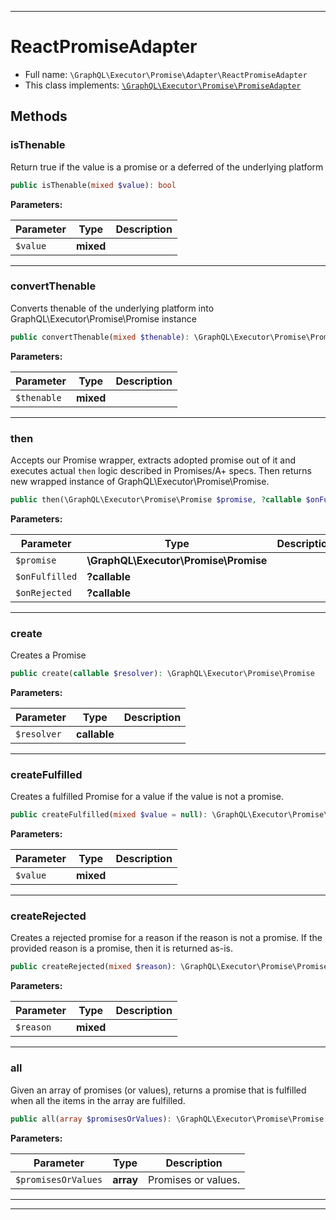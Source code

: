 ***

# ReactPromiseAdapter

* Full name: `\GraphQL\Executor\Promise\Adapter\ReactPromiseAdapter`
* This class implements:
  [`\GraphQL\Executor\Promise\PromiseAdapter`](../PromiseAdapter.md)

## Methods

### isThenable

Return true if the value is a promise or a deferred of the underlying platform

```php
public isThenable(mixed $value): bool
```

**Parameters:**

| Parameter | Type | Description |
|-----------|------|-------------|
| `$value` | **mixed** |  |

***

### convertThenable

Converts thenable of the underlying platform into GraphQL\Executor\Promise\Promise instance

```php
public convertThenable(mixed $thenable): \GraphQL\Executor\Promise\Promise
```

**Parameters:**

| Parameter | Type | Description |
|-----------|------|-------------|
| `$thenable` | **mixed** |  |

***

### then

Accepts our Promise wrapper, extracts adopted promise out of it and executes actual `then` logic described
in Promises/A+ specs. Then returns new wrapped instance of GraphQL\Executor\Promise\Promise.

```php
public then(\GraphQL\Executor\Promise\Promise $promise, ?callable $onFulfilled = null, ?callable $onRejected = null): \GraphQL\Executor\Promise\Promise
```

**Parameters:**

| Parameter | Type | Description |
|-----------|------|-------------|
| `$promise` | **\GraphQL\Executor\Promise\Promise** |  |
| `$onFulfilled` | **?callable** |  |
| `$onRejected` | **?callable** |  |

***

### create

Creates a Promise

```php
public create(callable $resolver): \GraphQL\Executor\Promise\Promise
```

**Parameters:**

| Parameter | Type | Description |
|-----------|------|-------------|
| `$resolver` | **callable** |  |

***

### createFulfilled

Creates a fulfilled Promise for a value if the value is not a promise.

```php
public createFulfilled(mixed $value = null): \GraphQL\Executor\Promise\Promise
```

**Parameters:**

| Parameter | Type | Description |
|-----------|------|-------------|
| `$value` | **mixed** |  |

***

### createRejected

Creates a rejected promise for a reason if the reason is not a promise. If
the provided reason is a promise, then it is returned as-is.

```php
public createRejected(mixed $reason): \GraphQL\Executor\Promise\Promise
```

**Parameters:**

| Parameter | Type | Description |
|-----------|------|-------------|
| `$reason` | **mixed** |  |

***

### all

Given an array of promises (or values), returns a promise that is fulfilled when all the
items in the array are fulfilled.

```php
public all(array $promisesOrValues): \GraphQL\Executor\Promise\Promise
```

**Parameters:**

| Parameter | Type | Description |
|-----------|------|-------------|
| `$promisesOrValues` | **array** | Promises or values. |

***


***

